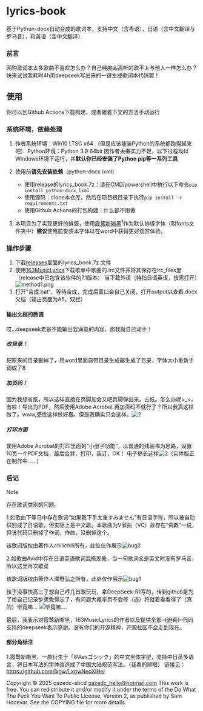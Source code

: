 # lyrics-book
基于Python-docx自动合成的歌词本，支持中文（含粤语），日语（含中文翻译与罗马音），和英语（含中文翻译）

### 前言

网购歌词本太多歌曲不喜欢怎么办？自己~~纯度太高~~听的歌不太与他人一样怎么办？快来试试我耗时4h用deepseek写出来的一键生成歌词本代码罢！

## 使用

你可以到Github Actions下载构建，或者跟着下文的方法手动运行

### 系统环境，依赖处理

1. 作者系统环境：Win10 LTSC x64 （但是应该能装Python的系统都跑得起来吧）
   Python环境：Python 3.9 64bit
   因作者~~太懒~~实力不足，以下过程均以Windows环境下运行，并**默认你已经安装了Python pip等一系列工具**

2. 使用前**请先安装依赖**（python-docx lxml）
    - 使用release的lyrics_book.7z：请在CMD/powershell中执行以下命令```pip install python-docx lxml```
    - 使用源码：clone本仓库，然后在项目根目录下执行```pip install -r requirements.txt```
    - 使用Github Actions的打包构建：什么都不用做

3. 本项目为了实现更好的排版，使用[霞鹜新晰黑](https://github.com/lxgw/LxgwNeoXiHei)<sup>1</sup>作为默认排版字体（附fonts文件夹中）**建议**使用前安装本字体以在word中获得更好观赏体验。

### 操作步骤

1. 下载[releases](https://github.com/qazedc-abcd/lyrics-book/releases)里面的lyrics_book.7z 文件
2. 使用[163MusicLyrics](https://github.com/jitwxs/163MusicLyrics/releases)下载歌单中歌曲的.lrc文件并将其保存在lrc_files里（release中已包含该软件的7.1版本）
   当下载外语（特指日语英语，按需打开）![method1.png](https://raw.githubusercontent.com/qazedc-abcd/lyrics-book/refs/heads/main/photos/method1.png)
3. 打开”合成.bat“，等待合成，完成后窗口会自己关闭，打开output以查看.docx文档（输出页面为A5，双栏）

#### 输出文档的微调

哎...deepseek老是不能输出我满意的内容，那我就自己动手！

##### 改目录！

把原来的目录删掉了，用word里面自带目录生成器生成了目录，字体大小重新手调成了8

##### 加页码！

因为我想省纸，所以这样直接在页脚加会又吧页脚弹出来，占纸。怎么办呢>_<，有啦！导出为PDF，然后使用Adobe Acrobat 再加页码不就行了？所以我真这样做了。www,感觉这样做好蠢，但是我确实只会这样。![2](https://raw.githubusercontent.com/qazedc-abcd/lyrics-book/refs/heads/main/photos/meme-2.jpg)

##### 打印方面

使用Adobe Acrobat的打印里面的“小册子功能”，以普通的线装书为思路，设置10页一个PDF文档，最后合并，打印，装订，OK！
电子稿长这样![2](https://raw.githubusercontent.com/qazedc-abcd/lyrics-book/refs/heads/main/photos/eshow.png)（实体版正在制作中……)

### 后记

> [!NOTE]
>
> 存在歌词类别的问题。
>
> 1.如歌曲下等马中存在歌词“如果我下手太重すみません”有日语字符，所以被自动识别成了日语歌，但实际上是中文歌。本歌曲为V家曲（VC）故存在“调教”一说，但该代码只删掉了作词，作曲，没删掉这个。
>
> 该歌词版权由著作人chilichili所有，此处仅作展示![bug2](https://raw.githubusercontent.com/qazedc-abcd/lyrics-book/refs/heads/main/photos/bug2.png)
>
> 2.如歌曲Avid中存在日语英语歌词混搭现象，当一句歌词全是英文时没有罗马音，所以这里再次歇菜
>
> 该歌词版权由著作人澤野弘之所有，此处仅作展示![bug1](https://raw.githubusercontent.com/qazedc-abcd/lyrics-book/refs/heads/main/photos/bug1.png)

孩子没事快高三了想自己哼几首歌玩玩，拿DeepSeek-R1写的，传到github是为了给自己记录步骤免得忘了，有问题大概率页不会修（逃）将就着看看得了（真的）毕竟嘛...
![毕竟嘛....](https://raw.githubusercontent.com/qazedc-abcd/lyrics-book/refs/heads/main/photos/meme-1.jpg)

最后，我表示对霞鹜新晰黑，163MusicLyrics的作者以及提供全部~~（迫真）~~代码支持的deepseek表示感谢。没有你们的开源精神，开源社区不会走到现在。

#### 部分角标注

1.霞鹜新晰黑，一款衍生于「IPAexゴシック」的中文黑体字型，支持中日英多语言，将日本写法的字体改造成了中国大陆规范写法。（我看的顺眼）
链接见：https://github.com/lxgw/LxgwNeoXiHei

Copyright © 2025 qazedc-abcd <qazedc_hello@hotmail.com>
This work is free. You can redistribute it and/or modify it under the
terms of the Do What The Fuck You Want To Public License, Version 2,
as published by Sam Hocevar. See the COPYING file for more details.
